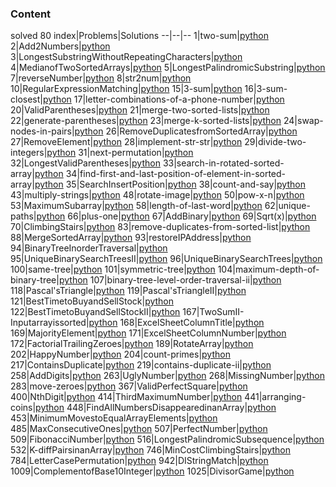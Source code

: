 ### Content 
solved 80
index|Problems|Solutions
--|--|--
1|two-sum|[python](1.two-sum.py)
2|Add2Numbers|[python](2.Add2Numbers.py)
3|LongestSubstringWithoutRepeatingCharacters|[python](3.LongestSubstringWithoutRepeatingCharacters.py)
4|MedianofTwoSortedArrays|[python](4.MedianofTwoSortedArrays.py)
5|LongestPalindromicSubstring|[python](5.LongestPalindromicSubstring.py)
7|reverseNumber|[python](7.reverseNumber.py)
8|str2num|[python](8.str2num.py)
10|RegularExpressionMatching|[python](10.RegularExpressionMatching.py)
15|3-sum|[python](15.3-sum.py)
16|3-sum-closest|[python](16.3-sum-closest.py)
17|letter-combinations-of-a-phone-number|[python](17.letter-combinations-of-a-phone-number.py)
20|ValidParentheses|[python](20.ValidParentheses.py)
21|merge-two-sorted-lists|[python](21.merge-two-sorted-lists.py)
22|generate-parentheses|[python](22.generate-parentheses.py)
23|merge-k-sorted-lists|[python](23.merge-k-sorted-lists.py)
24|swap-nodes-in-pairs|[python](24.swap-nodes-in-pairs.py)
26|RemoveDuplicatesfromSortedArray|[python](26.RemoveDuplicatesfromSortedArray.py)
27|RemoveElement|[python](27.RemoveElement.py)
28|implement-str-str|[python](28.implement-str-str.py)
29|divide-two-integers|[python](29.divide-two-integers.py)
31|next-permutation|[python](31.next-permutation.py)
32|LongestValidParentheses|[python](32.LongestValidParentheses.py)
33|search-in-rotated-sorted-array|[python](33.search-in-rotated-sorted-array.py)
34|find-first-and-last-position-of-element-in-sorted-array|[python](34.find-first-and-last-position-of-element-in-sorted-array.py)
35|SearchInsertPosition|[python](35.SearchInsertPosition.py)
38|count-and-say|[python](38.count-and-say.py)
43|multiply-strings|[python](43.multiply-strings.py)
48|rotate-image|[python](48.rotate-image.py)
50|pow-x-n|[python](50.pow-x-n.py)
53|MaximumSubarray|[python](53.MaximumSubarray.py)
58|length-of-last-word|[python](58.length-of-last-word.py)
62|unique-paths|[python](62.unique-paths.py)
66|plus-one|[python](66.plus-one.py)
67|AddBinary|[python](67.AddBinary.py)
69|Sqrt(x)|[python](69.Sqrt(x).py)
70|ClimbingStairs|[python](70.ClimbingStairs.py)
83|remove-duplicates-from-sorted-list|[python](83.remove-duplicates-from-sorted-list.py)
88|MergeSortedArray|[python](88.MergeSortedArray.py)
93|restoreIPAddress|[python](93.restoreIPAddress.py)
94|BinaryTreeInorderTraversal|[python](94.BinaryTreeInorderTraversal.py)
95|UniqueBinarySearchTreesII|[python](95.UniqueBinarySearchTreesII.py)
96|UniqueBinarySearchTrees|[python](96.UniqueBinarySearchTrees.py)
100|same-tree|[python](100.same-tree.py)
101|symmetric-tree|[python](101.symmetric-tree.py)
104|maximum-depth-of-binary-tree|[python](104.maximum-depth-of-binary-tree.py)
107|binary-tree-level-order-traversal-ii|[python](107.binary-tree-level-order-traversal-ii.py)
118|Pascal'sTriangle|[python](118.Pascal'sTriangle.py)
119|Pascal'sTriangleII|[python](119.Pascal'sTriangleII.py)
121|BestTimetoBuyandSellStock|[python](121.BestTimetoBuyandSellStock.py)
122|BestTimetoBuyandSellStockII|[python](122.BestTimetoBuyandSellStockII.py)
167|TwoSumII-Inputarrayissorted|[python](167.TwoSumII-Inputarrayissorted.py)
168|ExcelSheetColumnTitle|[python](168.ExcelSheetColumnTitle.py)
169|MajorityElement|[python](169.MajorityElement.py)
171|ExcelSheetColumnNumber|[python](171.ExcelSheetColumnNumber.py)
172|FactorialTrailingZeroes|[python](172.FactorialTrailingZeroes.py)
189|RotateArray|[python](189.RotateArray.py)
202|HappyNumber|[python](202.HappyNumber.py)
204|count-primes|[python](204.count-primes.py)
217|ContainsDuplicate|[python](217.ContainsDuplicate.py)
219|contains-duplicate-ii|[python](219.contains-duplicate-ii.py)
258|AddDigits|[python](258.AddDigits.py)
263|UglyNumber|[python](263.UglyNumber.py)
268|MissingNumber|[python](268.MissingNumber.py)
283|move-zeroes|[python](283.move-zeroes.py)
367|ValidPerfectSquare|[python](367.ValidPerfectSquare.py)
400|NthDigit|[python](400.NthDigit.py)
414|ThirdMaximumNumber|[python](414.ThirdMaximumNumber.py)
441|arranging-coins|[python](441.arranging-coins.py)
448|FindAllNumbersDisappearedinanArray|[python](448.FindAllNumbersDisappearedinanArray.py)
453|MinimumMovestoEqualArrayElements|[python](453.MinimumMovestoEqualArrayElements.py)
485|MaxConsecutiveOnes|[python](485.MaxConsecutiveOnes.py)
507|PerfectNumber|[python](507.PerfectNumber.py)
509|FibonacciNumber|[python](509.FibonacciNumber.py)
516|LongestPalindromicSubsequence|[python](516.LongestPalindromicSubsequence.py)
532|K-diffPairsinanArray|[python](532.K-diffPairsinanArray.py)
746|MinCostClimbingStairs|[python](746.MinCostClimbingStairs.py)
784|LetterCasePermutation|[python](784.LetterCasePermutation.py)
942|DIStringMatch|[python](942.DIStringMatch.py)
1009|ComplementofBase10Integer|[python](1009.ComplementofBase10Integer.py)
1025|DivisorGame|[python](1025.DivisorGame.py)
